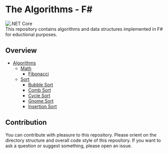 # The Algorithms - F#
![.NET Core](https://github.com/TheAlgorithms/F-Sharp/workflows/.NET%20Core/badge.svg)
<br>
This repository contains algorithms and data structures implemented in F# for eductional purposes.

## Overview
+ [Algorithms](https://github.com/TheAlgorithms/F-Sharp/tree/main/Algorithms)
  + [Math](https://github.com/TheAlgorithms/F-Sharp/tree/main/Algorithms/Math)
    + [Fibonacci](https://github.com/TheAlgorithms/F-Sharp/blob/main/Algorithms/Math/Fibonacci.fs)
  + [Sort](https://github.com/TheAlgorithms/F-Sharp/tree/main/Algorithms/Sort)
    + [Bubble Sort](https://github.com/TheAlgorithms/F-Sharp/blob/main/Algorithms/Sort/Bubble_Sort.fs)
    + [Comb Sort](https://github.com/TheAlgorithms/F-Sharp/blob/main/Algorithms/Sort/Comb_Sort.fs)
    + [Cycle Sort](https://github.com/TheAlgorithms/F-Sharp/blob/main/Algorithms/Sort/Cycle_Sort.fs)
    + [Gnome Sort](https://github.com/TheAlgorithms/F-Sharp/blob/main/Algorithms/Sort/Gnome_Sort.fs)
    + [Insertion Sort](https://github.com/TheAlgorithms/F-Sharp/blob/main/Algorithms/Sort/Insertion_Sort.fs)

## Contribution
You can contribute with pleasure to this repository. Please orient on the directory structure and overall code style of this repository.
If you want to ask a question or suggest something, please open an issue.
